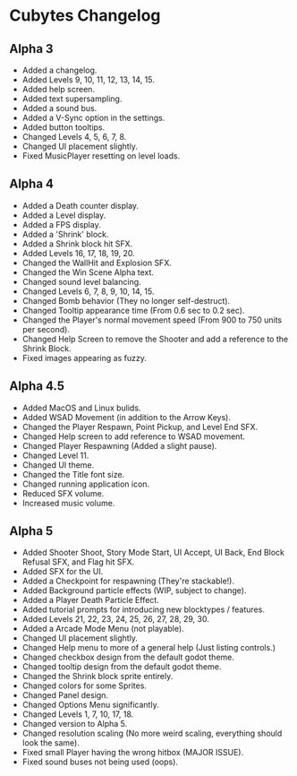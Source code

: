 # Cubytes Changelog

## Alpha 3

- Added a changelog.
- Added Levels 9, 10, 11, 12, 13, 14, 15.
- Added help screen.
- Added text supersampling.
- Added a sound bus.
- Added a V-Sync option in the settings.
- Added button tooltips.
- Changed Levels 4, 5, 6, 7, 8.
- Changed UI placement slightly.
- Fixed MusicPlayer resetting on level loads.

## Alpha 4

- Added a Death counter display.
- Added a Level display.
- Added a FPS display.
- Added a 'Shrink' block.
- Added a Shrink block hit SFX.
- Added Levels 16, 17, 18, 19, 20.
- Changed the WallHit and Explosion SFX.
- Changed the Win Scene Alpha text.
- Changed sound level balancing.
- Changed Levels 6, 7, 8, 9, 10, 14, 15.
- Changed Bomb behavior (They no longer self-destruct).
- Changed Tooltip appearance time (From 0.6 sec to 0.2 sec).
- Changed the Player's normal movement speed (From 900 to 750 units per second).
- Changed Help Screen to remove the Shooter and add a reference to the Shrink Block.
- Fixed images appearing as fuzzy.

## Alpha 4.5

- Added MacOS and Linux bulids.
- Added WSAD Movement (in addition to the Arrow Keys).
- Changed the Player Respawn, Point Pickup, and Level End SFX.
- Changed Help screen to add reference to WSAD movement.
- Changed Player Respawning (Added a slight pause).
- Changed Level 11.
- Changed UI theme.
- Changed the Title font size.
- Changed running application icon.
- Reduced SFX volume.
- Increased music volume.

## Alpha 5

- Added Shooter Shoot, Story Mode Start, UI Accept, UI Back, End Block Refusal SFX, and Flag hit SFX.
- Added SFX for the UI.
- Added a Checkpoint for respawning (They're stackable!).
- Added Background particle effects (WIP, subject to change).
- Added a Player Death Particle Effect.
- Added tutorial prompts for introducing new blocktypes / features.
- Added Levels 21, 22, 23, 24, 25, 26, 27, 28, 29, 30.
- Added a Arcade Mode Menu (not playable).
- Changed UI placement slightly.
- Changed Help menu to more of a general help (Just listing controls.)
- Changed checkbox design from the default godot theme.
- Changed tooltip design from the default godot theme.
- Changed the Shrink block sprite entirely.
- Changed colors for some Sprites.
- Changed Panel design.
- Changed Options Menu significantly.
- Changed Levels 1, 7, 10, 17, 18.
- Changed version to Alpha 5.
- Changed resolution scaling (No more weird scaling, everything should look the same).
- Fixed small Player having the wrong hitbox (MAJOR ISSUE).
- Fixed sound buses not being used (oops).